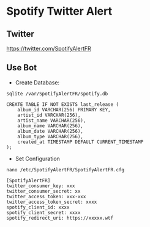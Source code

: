# Spotify Twitter Alert

## Twitter

https://twitter.com/SpotifyAlertFR

## Use Bot

- Create Database:

```
sqlite /var/SpotifyAlertFR/spotify.db
```

```
CREATE TABLE IF NOT EXISTS last_release (
    album_id VARCHAR(256) PRIMARY KEY,
    artist_id VARCHAR(256),
    artist_name VARCHAR(256),
    album_name VARCHAR(256),
    album_date VARCHAR(256),
    album_type VARCHAR(256),
    created_at TIMESTAMP DEFAULT CURRENT_TIMESTAMP
);
```


- Set Configuration

```
nano /etc/SpotifyAlertFR/SpotifyAlertFR.cfg
```

```
[SpotifyAlertFR]
twitter_consumer_key: xxx
twitter_consumer_secret: xx
twitter_access_token: xxx-xxx
twitter_access_token_secret: xxxx
spotify_client_id: xxxx
spotify_client_secret: xxxx
spotify_redirect_uri: https://xxxxx.wtf
```
